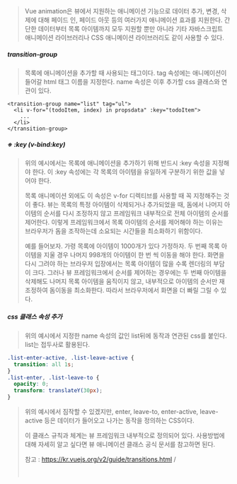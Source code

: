 > Vue animation은 뷰에서 지원하는 애니메이션 기능으로 데이터 추가, 변경, 삭제에 대해 페이드 인, 페이드 아웃 등의 여러가지 애니메이션 효과를 지원한다. 간단한 데이터부터 목록 아이템까지 모두 지원할 뿐만 아니라 기타 자바스크립트 애니메이션 라이브러리나 CSS 애니메이션 라이브러리도 같이 사용할 수 있다.



##### transition-group

> 목록에 애니메이션을 추가할 때 사용되는 태그이다. tag 속성에는 애니메이션이 들어갈 html 태그 이름을 지정한다.  name 속성은 이후 추가할 css 클래스와 연관이 있다.

```vue
<transition-group name="list" tag="ul">
  <li v-for="(todoItem, index) in propsdata" :key="todoItem">
    ...
  </li>
</transition-group>
```



##### ※ :key (v-bind:key)

> 위의 예시에서는 목록에 애니메이션을 추가하기 위해 반드시 :key 속성을 지정해야 한다. 이 :key 속성에는 각 목록의 아이템을 유일하게 구분하기 위한 값을 넣어야 한다.
>
> 목록 애니메이션 외에도 이 속성은 v-for 디렉티브를 사용할 때 꼭 지정해주는 것이 좋다. 뷰는 목록의 특정 아이템이 삭제되거나 추가되었을 때, 돔에서 나머지 아이템의 순서를 다시 조정하지 않고 프레임워크 내부적으로 전체 아이템의 순서를 제어한다. 이렇게 프레임워크에서 목록 아이템의 순서를 제어해야 하는 이유는 브라우저가 돔을 조작하는데 소요되는 시간들을 최소화하기 위함이다.
>
> 예를 들어보자. 가령 목록에 아이템이 1000개가 있다 가정하자. 두 번째 목록 아이템을 지울 경우 나머지 998개의 아이템이 한 번 씩 이동을 해야 한다. 화면을 다시 그려야 하는 브라우저 입장에서는 목록 아이템이 많을 수록 렌더링의 부담이 크다. 그러나 뷰 프레임워크에서 순서를 제어하는 경우에는 두 번째 아이템을 삭제해도 나머지 목록 아이템을 움직이지 않고, 내부적으로 아이템의 순서만 재조정하여 돔이동을 최소화한다. 따라서 브라우저에서 화면을 더 빠릴 그릴 수 있다.



##### css 클래스 속성 추가

> 위의 예시에서 지정한 name 속성의 값인 list뒤에 동작과 연관된 css를 붙인다. list는 접두사로 활용된다. 

```css
.list-enter-active, .list-leave-active {
  transition: all 1s;
}
.list-enter, .list-leave-to {
  opacity: 0;
  transform: translateY(30px);
}
```

> 위의 예시에서 짐작할 수 있겠지만, enter, leave-to, enter-active, leave-active 등은 데이터가 들어오고 나가는 동작을 정의하는 CSS이다.
>
> 이 클래스 규칙과 체계는 뷰 프레임워크 내부적으로 정의되어 있다. 사용방법에 대해 자세히 알고 싶다면 뷰 애니메이션 클래스 공식 문서를 참고하면 된다.
>
> 참고 : <https://kr.vuejs.org/v2/guide/transitions.html> / 
>
> ​	